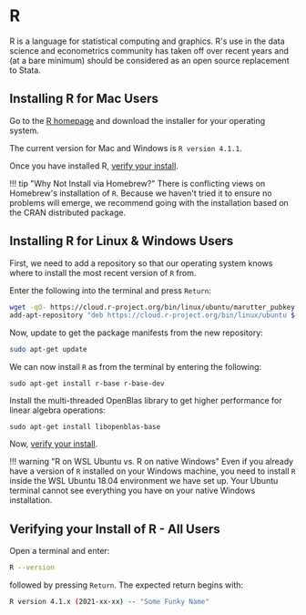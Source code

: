 # R

R is a language for statistical computing and graphics.
R's use in the data science and econometrics community has taken off over recent years and (at a bare minimum) should be considered as an open source replacement to Stata.

## Installing R for Mac Users

Go to the [R homepage](https://cran.r-project.org/) and download the installer for your operating system.

The current version for Mac and Windows is `R version 4.1.1`.

Once you have installed R, [verify your install](#verifying-your-install-of-r-all-users).

!!! tip "Why Not Install via Homebrew?"
        There is conflicting views on Homebrew's installation of `R`.
        Because we haven't tried it to ensure no problems will emerge, we recommend going with the installation based on the CRAN distributed package.

## Installing R for Linux & Windows Users

First, we need to add a repository so that our operating system knows where to install the most recent version of `R` from.

Enter the following into the terminal and press `Return`:

```bash
wget -qO- https://cloud.r-project.org/bin/linux/ubuntu/marutter_pubkey.asc | sudo tee -a /etc/apt/trusted.gpg.d/cran_ubuntu_key.asc
add-apt-repository "deb https://cloud.r-project.org/bin/linux/ubuntu $(lsb_release -cs)-cran40/"
```

Now, update to get the package manifests from the new repository:

```bash
sudo apt-get update
```

We can now install `R` as from the terminal by entering the following:

```{bash}
sudo apt-get install r-base r-base-dev
```

Install the multi-threaded OpenBlas library to get higher performance for linear algebra operations:

```{bash}
sudo apt-get install libopenblas-base
```

Now, [verify your install](#verifying-your-install-of-r-all-users).

!!! warning "R on WSL Ubuntu vs. R on native Windows"
        Even if you already have a version of `R` installed on your Windows machine, you need to install `R` inside the WSL Ubuntu 18.04 environment we have set up.
        Your Ubuntu terminal cannot see everything you have on your native Windows installation.

## Verifying your Install of R - All Users

Open a terminal and enter:

```bash
R --version
```

followed by pressing `Return`. The expected return begins with:

```bash
R version 4.1.x (2021-xx-xx) -- "Some Funky Name"
```
